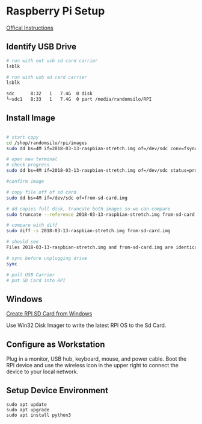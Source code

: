 # Raspberry Pi Setup

[Offical Instructions](https://www.raspberrypi.org/documentation/installation/installing-images/linux.md)

## Identify USB Drive

```bash
# run with out usb sd card carrier
lsblk

# run with usb sd card carrier
lsblk

sdc      8:32   1   7.4G  0 disk 
└─sdc1   8:33   1   7.4G  0 part /media/randomsilo/RPI

```

## Install Image

```bash

# start copy
cd /shop/randomsilo/rpi/images
sudo dd bs=4M if=2018-03-13-raspbian-stretch.img of=/dev/sdc conv=fsync

# open new terminal
# check progress
sudo dd bs=4M if=2018-03-13-raspbian-stretch.img of=/dev/sdc status=progress conv=fsync

#confirm image

# copy file off of sd card
sudo dd bs=4M if=/dev/sdc of=from-sd-card.img 

# dd copies full disk, truncate both images so we can compare
sudo truncate --reference 2018-03-13-raspbian-stretch.img from-sd-card.img

# compare with diff
sudo diff -s 2018-03-13-raspbian-stretch.img from-sd-card.img

# should see
Files 2018-03-13-raspbian-stretch.img and from-sd-card.img are identical

# sync before unplugging drive
sync

# pull USB Carrier
# put SD Card into RPI
```

## Windows

[Create RPI SD Card from Windows](https://howtoraspberrypi.com/create-raspbian-sd-card-raspberry-pi-windows/)

Use Win32 Disk Imager to write the latest RPI OS to the Sd Card.

## Configure as Workstation

Plug in a monitor, USB hub, keyboard, mouse, and power cable.
Boot the RPI device and use the wireless icon in the upper right to connect the device to your local network.

## Setup Device Environment 

```
sudo apt update
sudo apt upgrade
sudo apt install python3
```


